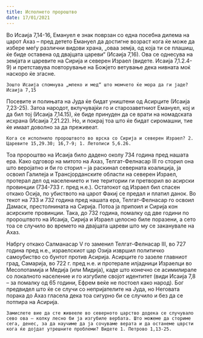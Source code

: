 ```yaml
---
title: Исполнето пророштво 
date: 17/01/2021
---
```


Во Исаија 7,14-16, Емануел е знак поврзан со една посебна дилема на царот Ахаз – пред детето Емануел да достигне возраст кога ќе може да избере меѓу различни видови храна, „оваа земја, од која ти се плашиш, ќе биде оставена од двајцата цареви“ (Исаија 7,16). Ова се однесува на земјата и царевите на Сирија и северен Израел (видете. Исаија 7,1.2.4-9) и претставува повторување на Божјето ветување дека нивната моќ наскоро ќе згасне.

`Зошто Исаија спомнува „млеко и мед“ што момчето ќе мора да ги јаде? Исаија 7,15`

Посевите и полињата на Јуда ќе бидат уништени од Асирците (Исаија 7,23-25). Затоа народот, вклучувајќи го и старозаветниот Емануел, кој и да бил тој (Исаија 7,14.15), ќе биде принуден да се врати на номадската исхрана (Исаија 7,21.22). Но, и покрај тоа што ќе бидат сиромашни, тие ќе имаат доволно за да преживеат.

`Кога се исполнило пророштвото во врска со Сирија и северен Израел? 2. Царевите 15,29.30; 16,7-9; 1. Летописи 5,6.26.`

Тоа пророштво на Исаија било дадено околу 734 година пред нашата ера. Како одговор на митото на Ахаз, Телгат-Фелнасар III го сторил она што веројатно и би го сторил – ја раскинал северната коалиција, ја освоил Галилеја и Трансјорданските области на северен Израел, протерал дел од населението и тие територии ги претворил во асирски провинции (734-733 г. пред н.е.). Остатокот од Израел бил спасен откако Осија, по убиството на царот Факиј се предал и платил данок. Во текот на 733 и 732 година пред нашата ера, Телгат-Фелнасар го освоил Дамаск, престолнината на Сирија. Потоа ја припоил и Сирија кон асирските провинции. Така, до 732 година, помалку од две години по пророштвото на Исаија, Сирија и Израел целосно биле поразени, а сето тоа се случило во времето на двајцата цареви што му се заканувале на Ахаз.

Набргу откако Салманасар V го заменил Телгат-Фелнасар III, во 727 година пред н.е., израелскиот цар Озија извршил политичко самоубиство со бунтот против Асирија. Асирците го зазеле главниот град, Самарија, во 722 г. пред н.е. и протерале илјадници Израелци во Месопотамија и Медија (или Мидија), каде што конечно се асимилирале со локалното население и го изгубиле својот идентитет (види Исаија 7,8 – за помалку од 65 години, Ефрем веќе не постоел како народ). Бог предвидел што ќе се случи со непријателите на Јуда, но Неговата порака до Ахаз гласела дека тоа сигурно би се случило и без да се потпира на Асирија.

`Замислете вие да сте живееле во северното царство додека се случувало сево ова – колку лесно би ја изгубиле вербата. Што можеме да сториме сега, денес, за да научиме да ја сочуваме верата и да останеме цврсти кога ќе дојдат утрешните проблеми? Видете 1. Петрово 1,13-25.`
